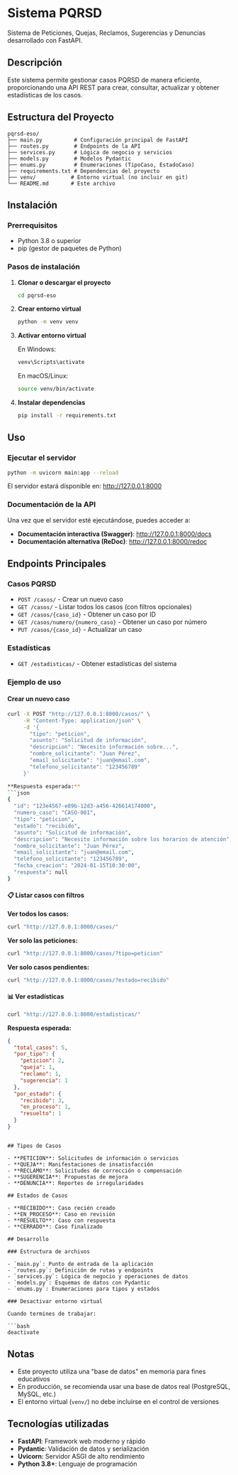 # Sistema PQRSD

Sistema de Peticiones, Quejas, Reclamos, Sugerencias y Denuncias desarrollado con FastAPI.

## Descripción

Este sistema permite gestionar casos PQRSD de manera eficiente, proporcionando una API REST para crear, consultar, actualizar y obtener estadísticas de los casos.

## Estructura del Proyecto

```
pqrsd-eso/
├── main.py          # Configuración principal de FastAPI
├── routes.py        # Endpoints de la API
├── services.py      # Lógica de negocio y servicios
├── models.py        # Modelos Pydantic
├── enums.py         # Enumeraciones (TipoCaso, EstadoCaso)
├── requirements.txt # Dependencias del proyecto
├── venv/           # Entorno virtual (no incluir en git)
└── README.md       # Este archivo
```

## Instalación

### Prerrequisitos

- Python 3.8 o superior
- pip (gestor de paquetes de Python)

### Pasos de instalación

1. **Clonar o descargar el proyecto**
   ```bash
   cd pqrsd-eso
   ```

2. **Crear entorno virtual**
   ```bash
   python -m venv venv
   ```

3. **Activar entorno virtual**
   
   En Windows:
   ```bash
   venv\Scripts\activate
   ```
   
   En macOS/Linux:
   ```bash
   source venv/bin/activate
   ```

4. **Instalar dependencias**
   ```bash
   pip install -r requirements.txt
   ```

## Uso

### Ejecutar el servidor

```bash
python -m uvicorn main:app --reload
```

El servidor estará disponible en: http://127.0.0.1:8000

### Documentación de la API

Una vez que el servidor esté ejecutándose, puedes acceder a:

- **Documentación interactiva (Swagger)**: http://127.0.0.1:8000/docs
- **Documentación alternativa (ReDoc)**: http://127.0.0.1:8000/redoc

## Endpoints Principales

### Casos PQRSD

- `POST /casos/` - Crear un nuevo caso
- `GET /casos/` - Listar todos los casos (con filtros opcionales)
- `GET /casos/{caso_id}` - Obtener un caso por ID
- `GET /casos/numero/{numero_caso}` - Obtener un caso por número
- `PUT /casos/{caso_id}` - Actualizar un caso

### Estadísticas

- `GET /estadisticas/` - Obtener estadísticas del sistema

### Ejemplo de uso

#### Crear un nuevo caso

```bash
curl -X POST "http://127.0.0.1:8000/casos/" \
     -H "Content-Type: application/json" \
     -d '{
       "tipo": "peticion",
       "asunto": "Solicitud de información",
       "descripcion": "Necesito información sobre...",
       "nombre_solicitante": "Juan Pérez",
       "email_solicitante": "juan@email.com",
       "telefono_solicitante": "123456789"
     }'

**Respuesta esperada:**
```json
{
  "id": "123e4567-e89b-12d3-a456-426614174000",
  "numero_caso": "CASO-001",
  "tipo": "peticion",
  "estado": "recibido",
  "asunto": "Solicitud de información",
  "descripcion": "Necesito información sobre los horarios de atención",
  "nombre_solicitante": "Juan Pérez",
  "email_solicitante": "juan@email.com",
  "telefono_solicitante": "123456789",
  "fecha_creacion": "2024-01-15T10:30:00",
  "respuesta": null
}
```

#### 📋 Listar casos con filtros

**Ver todos los casos:**
```bash
curl "http://127.0.0.1:8000/casos/"
```

**Ver solo las peticiones:**
```bash
curl "http://127.0.0.1:8000/casos/?tipo=peticion"
```

**Ver solo casos pendientes:**
```bash
curl "http://127.0.0.1:8000/casos/?estado=recibido"
```

#### 📊 Ver estadísticas

```bash
curl "http://127.0.0.1:8000/estadisticas/"
```

**Respuesta esperada:**
```json
{
  "total_casos": 5,
  "por_tipo": {
    "peticion": 2,
    "queja": 1,
    "reclamo": 1,
    "sugerencia": 1
  },
  "por_estado": {
    "recibido": 3,
    "en_proceso": 1,
    "resuelto": 1
  }
}
```
```

## Tipos de Casos

- **PETICION**: Solicitudes de información o servicios
- **QUEJA**: Manifestaciones de insatisfacción
- **RECLAMO**: Solicitudes de corrección o compensación
- **SUGERENCIA**: Propuestas de mejora
- **DENUNCIA**: Reportes de irregularidades

## Estados de Casos

- **RECIBIDO**: Caso recién creado
- **EN_PROCESO**: Caso en revisión
- **RESUELTO**: Caso con respuesta
- **CERRADO**: Caso finalizado

## Desarrollo

### Estructura de archivos

- `main.py`: Punto de entrada de la aplicación
- `routes.py`: Definición de rutas y endpoints
- `services.py`: Lógica de negocio y operaciones de datos
- `models.py`: Esquemas de datos con Pydantic
- `enums.py`: Enumeraciones para tipos y estados

### Desactivar entorno virtual

Cuando termines de trabajar:

```bash
deactivate
```

## Notas

- Este proyecto utiliza una "base de datos" en memoria para fines educativos
- En producción, se recomienda usar una base de datos real (PostgreSQL, MySQL, etc.)
- El entorno virtual (`venv/`) no debe incluirse en el control de versiones

## Tecnologías utilizadas

- **FastAPI**: Framework web moderno y rápido
- **Pydantic**: Validación de datos y serialización
- **Uvicorn**: Servidor ASGI de alto rendimiento
- **Python 3.8+**: Lenguaje de programación